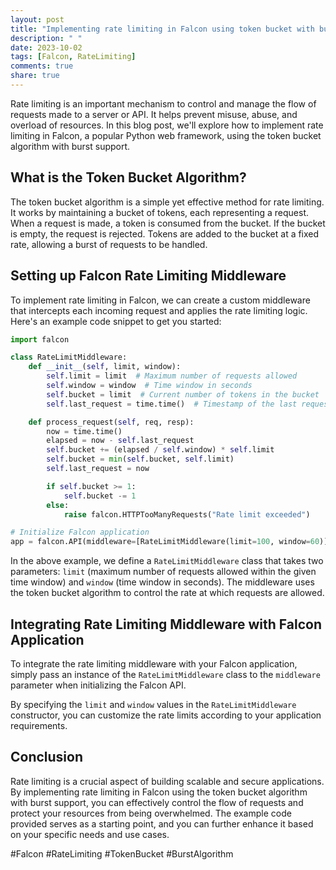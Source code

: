 ```yaml
---
layout: post
title: "Implementing rate limiting in Falcon using token bucket with burst algorithm"
description: " "
date: 2023-10-02
tags: [Falcon, RateLimiting]
comments: true
share: true
---
```


Rate limiting is an important mechanism to control and manage the flow of requests made to a server or API. It helps prevent misuse, abuse, and overload of resources. In this blog post, we'll explore how to implement rate limiting in Falcon, a popular Python web framework, using the token bucket algorithm with burst support.

## What is the Token Bucket Algorithm?

The token bucket algorithm is a simple yet effective method for rate limiting. It works by maintaining a bucket of tokens, each representing a request. When a request is made, a token is consumed from the bucket. If the bucket is empty, the request is rejected. Tokens are added to the bucket at a fixed rate, allowing a burst of requests to be handled.

## Setting up Falcon Rate Limiting Middleware

To implement rate limiting in Falcon, we can create a custom middleware that intercepts each incoming request and applies the rate limiting logic. Here's an example code snippet to get you started:

```python
import falcon

class RateLimitMiddleware:
    def __init__(self, limit, window):
        self.limit = limit  # Maximum number of requests allowed
        self.window = window  # Time window in seconds
        self.bucket = limit  # Current number of tokens in the bucket
        self.last_request = time.time()  # Timestamp of the last request

    def process_request(self, req, resp):
        now = time.time()
        elapsed = now - self.last_request
        self.bucket += (elapsed / self.window) * self.limit
        self.bucket = min(self.bucket, self.limit)
        self.last_request = now

        if self.bucket >= 1:
            self.bucket -= 1
        else:
            raise falcon.HTTPTooManyRequests("Rate limit exceeded")

# Initialize Falcon application
app = falcon.API(middleware=[RateLimitMiddleware(limit=100, window=60)])
```

In the above example, we define a `RateLimitMiddleware` class that takes two parameters: `limit` (maximum number of requests allowed within the given time window) and `window` (time window in seconds). The middleware uses the token bucket algorithm to control the rate at which requests are allowed.

## Integrating Rate Limiting Middleware with Falcon Application

To integrate the rate limiting middleware with your Falcon application, simply pass an instance of the `RateLimitMiddleware` class to the `middleware` parameter when initializing the Falcon API.

By specifying the `limit` and `window` values in the `RateLimitMiddleware` constructor, you can customize the rate limits according to your application requirements.

## Conclusion

Rate limiting is a crucial aspect of building scalable and secure applications. By implementing rate limiting in Falcon using the token bucket algorithm with burst support, you can effectively control the flow of requests and protect your resources from being overwhelmed. The example code provided serves as a starting point, and you can further enhance it based on your specific needs and use cases.

#Falcon #RateLimiting #TokenBucket #BurstAlgorithm